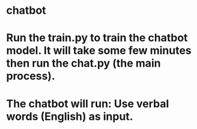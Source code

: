 # chatbot

# Run the train.py to train the chatbot model. It will take some few minutes then run the chat.py (the main process).
# The chatbot will run: Use verbal words (English) as input.


<!-- For the functionalities:
Use "Phantom Language" to access the translating functionality. It will prompt you to choose a language you wish to translate to.
Use "Phantom" to switch to a different language.
Use "Exit exit" to stop and exit the translation functionality.
Use "Goodbye" to exit the chatbot. -->
